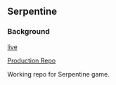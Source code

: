 
## Serpentine

### Background

[live][heroku]

[heroku]: https://kpam92.github.io/


[Production Repo][production]

[production]: [https://github.com/kpam92/kpam92.github.io]
Working repo for Serpentine game.
